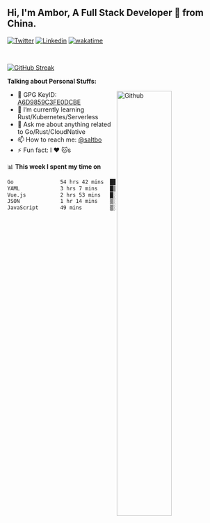 ## Hi, I'm Ambor, A Full Stack Developer 🚀 from China.

[![Twitter](https://img.shields.io/badge/-saltbo-1ca0f1?style=flat&logo=twitter&logoColor=white)](https://twitter.com/rdsaltbo)
[![Linkedin](https://img.shields.io/badge/-saltbo-blue?style=flat&logo=Linkedin&logoColor=white)](https://www.linkedin.com/in/saltbo/)
[![wakatime](https://wakatime.com/badge/user/f82b1c77-faab-48cd-aef5-a12c0aff104b.svg)](https://wakatime.com/@f82b1c77-faab-48cd-aef5-a12c0aff104b)

&nbsp;  

[![GitHub Streak](http://github-readme-streak-stats.herokuapp.com?user=saltbo&hide_border=true&date_format=M%20j%5B%2C%20Y%5D)](https://git.io/streak-stats)

**Talking about Personal Stuffs:**
<!-- Any image aligned to the right. Beware the width  -->
<img width="50%" align="right" alt="Github" src="https://raw.githubusercontent.com/saltbo/saltbo/master/images/git-header.svg" />

- 🤘 GPG KeyID: [A6D9859C3FE0DCBE](https://saltbo.cn/pgp_keys.asc)
- 🌱 I’m currently learning Rust/Kubernetes/Serverless
- 💬 Ask me about anything related to Go/Rust/CloudNative
- 📫 How to reach me: [@saltbo](https://t.me/saltbo)
- ⚡ Fun fact: I :heart: :cat:s


📊 **This week I spent my time on**
<!--START_SECTION:waka-->

```txt
Go               54 hrs 42 mins  █████████████████████░░░░   83.72 %
YAML             3 hrs 7 mins    █▒░░░░░░░░░░░░░░░░░░░░░░░   04.79 %
Vue.js           2 hrs 53 mins   █░░░░░░░░░░░░░░░░░░░░░░░░   04.44 %
JSON             1 hr 14 mins    ▒░░░░░░░░░░░░░░░░░░░░░░░░   01.89 %
JavaScript       49 mins         ▒░░░░░░░░░░░░░░░░░░░░░░░░   01.26 %
```

<!--END_SECTION:waka-->
